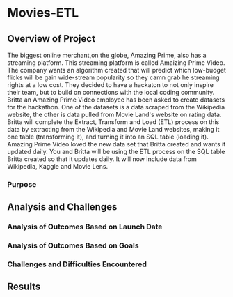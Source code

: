 # Movies-ETL

## Overview of Project
The biggest online merchant,on the globe, Amazing Prime, also has a streaming platform. This streaming platform is called Amaizing Prime Video. The company wants an algorithm created that will predict which low-budget flicks will be gain wide-stream popularity so they camn grab he streaming rights at a low cost. They decided to have a hackaton to not only inspire their team, but to build on connections with the local coding community. Britta an Amazing Prime Video employee has been asked to create datasets for the hackathon. One of the datasets is a data scraped from the Wikipedia website, the other is data pulled from Movie Land's website on rating data. Britta will complete the Extract, Transform and Load (ETL) process on this data by extracting from the Wikipedia and Movie Land websites, making it one table (transforming it), and turning it into an SQL table (loading it). Amazing Prime Video loved the new data set that Britta created and wants it updated daily. You and Britta will be using the ETL process on the SQL table Britta created so that it updates daily. It will now include data from Wikipedia, Kaggle and Movie Lens.

### Purpose

## Analysis and Challenges

### Analysis of Outcomes Based on Launch Date

### Analysis of Outcomes Based on Goals

### Challenges and Difficulties Encountered

## Results
